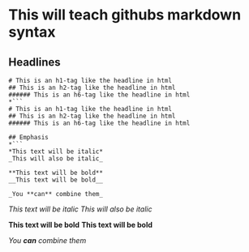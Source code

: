 # This will teach githubs markdown syntax

## Headlines
```
# This is an h1-tag like the headline in html
## This is an h2-tag like the headline in html
###### This is an h6-tag like the headline in html
*```
# This is an h1-tag like the headline in html
## This is an h2-tag like the headline in html
###### This is an h6-tag like the headline in html

## Emphasis
*```
*This text will be italic* 
_This will also be italic_

**This text will be bold**
__This text will be bold__

_You **can** combine them_
```
*This text will be italic* 
_This will also be italic_

**This text will be bold**
__This text will be bold__

_You **can** combine them_ 
